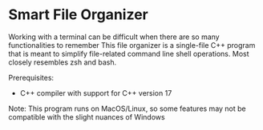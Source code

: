 # Smart File Organizer

Working with a terminal can be difficult when there are so many functionalities to remember
This file organizer is a single-file C++ program that is meant to simplify file-related command line shell operations.
Most closely resembles zsh and bash.

Prerequisites:
- C++ compiler with support for C++ version 17

Note: This program runs on MacOS/Linux, so some features may not be compatible with the slight nuances of Windows
